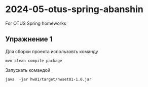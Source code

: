 # 2024-05-otus-spring-abanshin

For OTUS Spring homeworks

## Упражнение 1
Для сборки проекта использовть команду
```shell
mvn clean compile package
```
Запускать командой
```shell
java  -jar hw01/target/hwset01-1.0.jar
```
